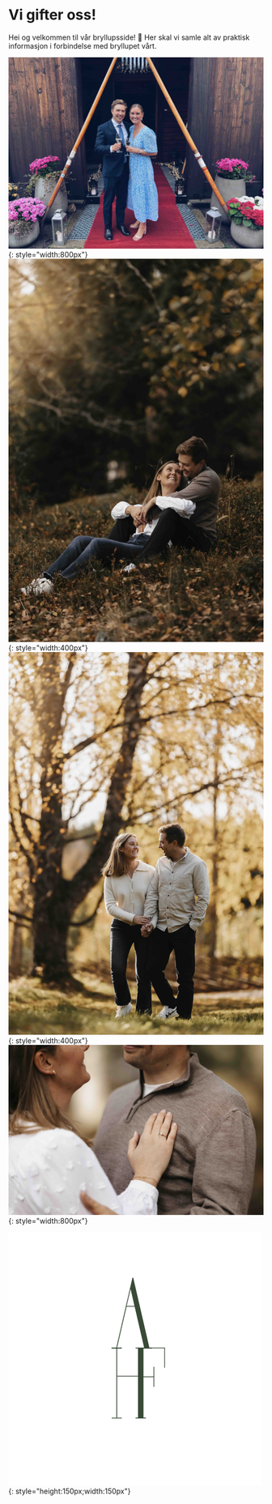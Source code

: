 # Vi gifter oss!

Hei og velkommen til vår bryllupsside! 🥰 Her skal vi samle alt av praktisk informasjon i forbindelse med bryllupet vårt.


![Tobemarried](Images/aoghf-small.jpg){: style="width:800px"}
![Roterud](../Images/engen-sitting-small.jpg){: style="width:400px"}
![Roterud2](../Images/engen-walk-small.jpg){: style="width:400px"}
![Tobemarried](Images/engen-ring-small.jpg){: style="width:800px"}

![axhf](../Images/logo-sort.png){: style="height:150px;width:150px"}

